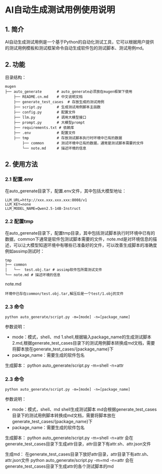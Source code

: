 # AI自动生成测试用例使用说明

## 1. 简介

AI自动生成测试用例是一个基于Python的自动化测试工具，它可以根据用户提供的测试用例模板和测试框架命令自动生成软件包的测试脚本、测试用例md。

## 2. 功能

目录结构：

```
mugen
├── auto_generate       # auto_generate必须放在mugen框架下使用
    ├── README.cn.md    # 中文说明文档
    ├── generate_test_cases  # 存放生成的测试用例
    ├── script.py       # 生成测试用例脚本主函数
    ├── config.py       # 配置文件
    ├── llm.py          # 调用大模型接口
    ├── prompt.py       # 大模型prompt
    ├── requirements.txt # 依赖库
    ├── .env            # 配置文件
    ├── tmp             # 存放测试脚本执行时环境中已有的数据
        ├── common      # 测试环境中已有的数据，通常是测试脚本需要的文件
        └── note.md     # 描述环境的信息
```

## 2. 使用方法

### 2.1 配置.env

在auto_gerenate目录下，配置.env文件，其中包括大模型地址：

```
LLM_URL=http://xxx.xxx.xxx.xxx:8008/v1
LLM_KEY=none
LLM_MODEL_NAME=Qwen2.5-14B-Instruct
```

### 2.2 配置tmp

在auto_gerenate目录下，配置tmp目录，其中包括测试脚本执行时环境中已有的数据，common下通常是软件包测试脚本需要的文件，note.md是对环境信息的描述，可以让大模型知道环境中有哪些已准备好的文件，可以改善生成脚本的准确度
例如assimp测试时：

```
tmp
├── common
│   └──  test.obj.tar # assimp软件包所需测试文件
└── note.md # 描述环境的信息
```

note.md

```
环境中已存在common/test.obj.tar,解压后是一个test/1.obj的文件
```

### 2.3 命令

```
python auto_generate/script.py -m=[mode] -n=[package_name]
```

参数说明：

- mode：模式，shell、md
  1.shell,根据输入package_name的生成测试脚本
  2.md,根据generate_test_cases目录下的测试用例脚本转换成md文档，需要将脚本放在generate_test_cases/{package_name}下
- package_name：需要生成的软件包名

生成脚本：
python auto_generate/script.py -m=shell -n=attr

### 2.3 命令

```
python auto_generate/script.py -m=[mode] -n=[package_name]
```

参数说明：

- mode：模式，shell、md
  shell生成测试脚本
  md会根据generate_test_cases目录下的测试用例脚本转换成md文档，需要将脚本放在generate_test_cases/{package_name}下
- package_name：需要生成的软件包名

生成脚本：
python auto_generate/script.py -m=shell -n=attr
会在generate_test_cases目录下生成attr目录，attr目录下有attr.sh、attr.json文件

生成md：
在generate_test_cases目录下放好attr目录，attr目录下有attr.sh、attr.json文件
python auto_generate/script.py -m=md -n=attr
会在generate_test_cases目录下生成attr的各个测试脚本的md
